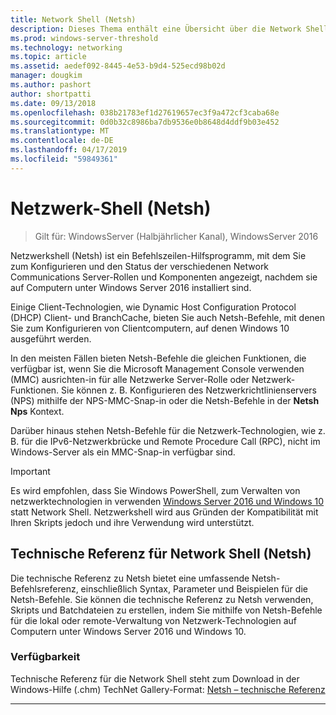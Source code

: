 ```yaml
---
title: Network Shell (Netsh)
description: Dieses Thema enthält eine Übersicht über die Network Shell (Netsh)-Befehlszeilen-Hilfsprogramm in Windows Server 2016.
ms.prod: windows-server-threshold
ms.technology: networking
ms.topic: article
ms.assetid: aedef092-8445-4e53-b9d4-525ecd98b02d
manager: dougkim
ms.author: pashort
author: shortpatti
ms.date: 09/13/2018
ms.openlocfilehash: 038b21783ef1d27619657ec3f9a472cf3caba68e
ms.sourcegitcommit: 0d0b32c8986ba7db9536e0b8648d4ddf9b03e452
ms.translationtype: MT
ms.contentlocale: de-DE
ms.lasthandoff: 04/17/2019
ms.locfileid: "59849361"
---
```

# <a name="network-shell-netsh"></a>Netzwerk-Shell \(Netsh\)

>Gilt für: WindowsServer (Halbjährlicher Kanal), WindowsServer 2016

Netzwerkshell (Netsh) ist ein Befehlszeilen-Hilfsprogramm, mit dem Sie zum Konfigurieren und den Status der verschiedenen Network Communications Server-Rollen und Komponenten angezeigt, nachdem sie auf Computern unter Windows Server 2016 installiert sind.

Einige Client-Technologien, wie Dynamic Host Configuration Protocol \(DHCP\) Client- und BranchCache, bieten Sie auch Netsh-Befehle, mit denen Sie zum Konfigurieren von Clientcomputern, auf denen Windows 10 ausgeführt werden.

In den meisten Fällen bieten Netsh-Befehle die gleichen Funktionen, die verfügbar ist, wenn Sie die Microsoft Management Console verwenden \(MMC\) ausrichten\-in für alle Netzwerke Server-Rolle oder Netzwerk-Funktionen. Sie können z. B. Konfigurieren des Netzwerkrichtlinienservers \(NPS\) mithilfe der NPS-MMC-Snap-in oder die Netsh-Befehle in der **Netsh Nps** Kontext.

Darüber hinaus stehen Netsh-Befehle für die Netzwerk-Technologien, wie z. B. für die IPv6-Netzwerkbrücke und Remote Procedure Call \(RPC\), nicht im Windows-Server als ein MMC-Snap-in verfügbar sind.

>[!IMPORTANT]
>Es wird empfohlen, dass Sie Windows PowerShell, zum Verwalten von netzwerktechnologien in verwenden [Windows Server 2016 und Windows 10](https://technet.microsoft.com/library/mt156917.aspx) statt Network Shell. Netzwerkshell wird aus Gründen der Kompatibilität mit Ihren Skripts jedoch und ihre Verwendung wird unterstützt.

## <a name="network-shell-netsh-technical-reference"></a>Technische Referenz für Network Shell (Netsh)

Die technische Referenz zu Netsh bietet eine umfassende Netsh-Befehlsreferenz, einschließlich Syntax, Parameter und Beispielen für die Netsh-Befehle. Sie können die technische Referenz zu Netsh verwenden, Skripts und Batchdateien zu erstellen, indem Sie mithilfe von Netsh-Befehle für die lokal oder remote-Verwaltung von Netzwerk-Technologien auf Computern unter Windows Server 2016 und Windows 10.  
  
### <a name="content-availability"></a>Verfügbarkeit  
  
Technische Referenz für die Network Shell steht zum Download in der Windows-Hilfe \(.chm\) TechNet Gallery-Format: [Netsh – technische Referenz](https://gallery.technet.microsoft.com/Netsh-Technical-Reference-c46523dc)  
  
---
